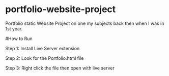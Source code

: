 # portfolio-website-project
Portfolio static Website Project on one my subjects back then when I was in 1st year.

#How to Run

Step 1: Install Live Server extension

Step 2: Look for the Portfolio.html file

Step 3: Right click the file then open with live server
